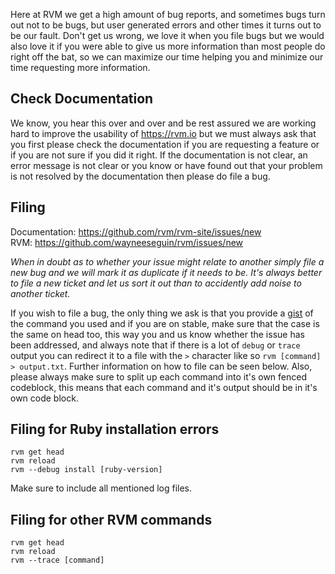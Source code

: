 Here at RVM we get a high amount of bug reports, and sometimes bugs turn out not to be bugs, but user generated errors and other times it turns out to be our fault.  Don't get us wrong, we love it when you file bugs but we would also love it if you were able to give us more information than most people do right off the bat, so we can maximize our time helping you and minimize our time requesting more information.

## Check Documentation

We know, you hear this over and over and be rest assured we are working hard to improve the usability of https://rvm.io but we must always ask that you first please check the documentation if you are requesting a feature or if you are not sure if you did it right.  If the documentation is not clear, an error message is not clear or you know or have found out that your problem is not resolved by the documentation then please do file a bug.

## Filing

Documentation: https://github.com/rvm/rvm-site/issues/new<br />
RVM: https://github.com/wayneeseguin/rvm/issues/new

*When in doubt as to whether your issue might relate to another simply file a new bug and we will mark it as duplicate if it needs to be.  It's always better to file a new ticket and let us sort it out than to accidently add noise to another ticket.*

If you wish to file a bug, the only thing we ask is that you provide a [gist](https://gist.github.com) of the command you used and if you are on stable, make sure that the case is the same on head too, this way you and us know whether the issue has been addressed, and always note that if there is a lot of `debug` or `trace` output you can redirect it to a file with the `>` character like so `rvm [command] > output.txt`.  Further information on how to file can be seen below.  Also, please always make sure to split up each command into it's own fenced codeblock, this means that each command and it's output should be in it's own code block.

## Filing for Ruby installation errors

```
rvm get head
rvm reload
rvm --debug install [ruby-version]
```
Make sure to include all mentioned log files.

## Filing for other RVM commands

```
rvm get head
rvm reload
rvm --trace [command]
```
